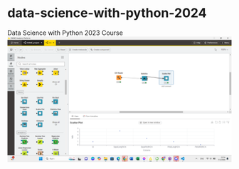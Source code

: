 # data-science-with-python-2024
Data Science with Python 2023 Course
![Alt text](https://github.com/Shifa006/data-science-with-python-2024/blob/main/iris/%E0%B8%AA%E0%B8%81%E0%B8%A3%E0%B8%B5%E0%B8%99%E0%B8%8A%E0%B9%87%E0%B8%AD%E0%B8%95%202025-01-07%20235454.png)
